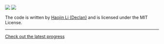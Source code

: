 ![](https://img.shields.io/github/v/release/declan-haojin/vexcode-changeup?include_prereleases)
![](https://img.shields.io/github/release-date/declan-haojin/vexcode-changeup)

The code is written by [Haojin Li (Declan)](https://lihaojin.cn/) and is licensed under the MIT License.

---

[Check out the latest progress](https://github.com/declan-haojin/vexcode-changeup/projects/3)